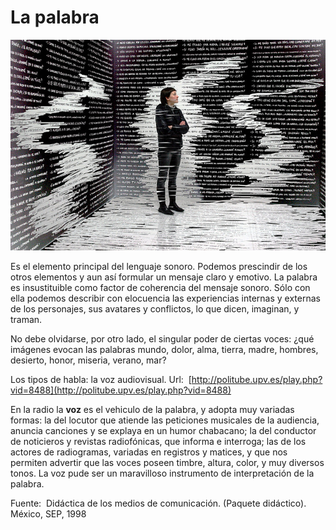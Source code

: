 # La palabra


[![Palabra. Licencia Creative Commons 4.0 by-nc](img/Palabra3.jpg "Palabra")](https://goo.gl/lgT4rC)

Es el elemento principal del lenguaje sonoro. Podemos prescindir de los otros elementos y aun así formular un mensaje claro y emotivo. La palabra es insustituible como factor de coherencia del mensaje sonoro. Sólo con ella podemos describir con elocuencia las experiencias internas y externas de los personajes, sus avatares y conflictos, lo que dicen, imaginan, y traman.  

  
No debe olvidarse, por otro lado, el singular poder de ciertas voces: ¿qué imágenes evocan las palabras mundo, dolor, alma, tierra, madre, hombres, desierto, honor, miseria, verano, mar?  

Los tipos de habla: la voz audiovisual. Url:  [http://politube.upv.es/play.php?vid=8488](http://politube.upv.es/play.php?vid=8488)

  
En la radio la **voz** es el vehiculo de la palabra, y adopta muy variadas formas: la del locutor que atiende las peticiones musicales de la audiencia, anuncia canciones y se explaya en un humor chabacano; la del conductor de noticieros y revistas radiofónicas, que informa e interroga; las de los actores de radiogramas, variadas en registros y matices, y que nos permiten advertir que las voces poseen timbre, altura, color, y muy diversos tonos. La voz pude ser un maravilloso instrumento de interpretación de la palabra.

Fuente:  Didáctica de los medios de comunicación. (Paquete didáctico). México, SEP, 1998 

